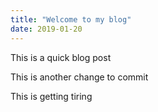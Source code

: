 ```yaml
---
title: "Welcome to my blog"
date: 2019-01-20
---
```


This is a quick blog post

This is another change to commit

This is getting tiring
